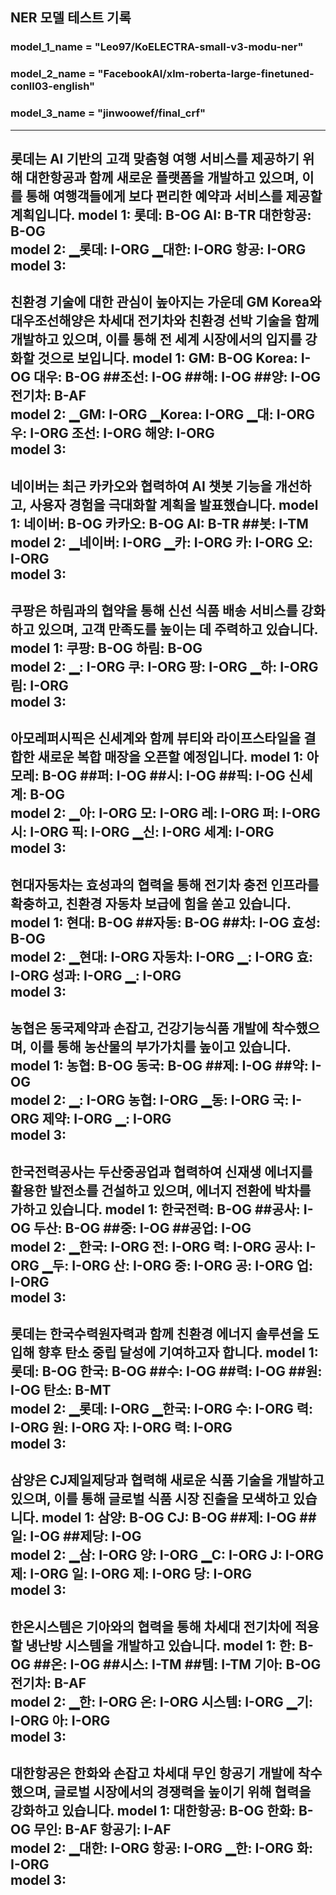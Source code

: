 
NER 모델 테스트 기록
---
### model_1_name = "Leo97/KoELECTRA-small-v3-modu-ner"

### model_2_name  = "FacebookAI/xlm-roberta-large-finetuned-conll03-english"

### model_3_name  = "jinwoowef/final_crf"

-----------------------------------
롯데는 AI 기반의 고객 맞춤형 여행 서비스를 제공하기 위해 대한항공과 함께 새로운 플랫폼을 개발하고 있으며, 이를 통해 여행객들에게 보다 편리한 예약과 서비스를 제공할 계획입니다.
model 1: 롯데: B-OG  AI: B-TR  대한항공: B-OG  
model 2: ▁롯데: I-ORG  ▁대한: I-ORG  항공: I-ORG  
model 3: 
-----------------------------------
친환경 기술에 대한 관심이 높아지는 가운데 GM Korea와 대우조선해양은 차세대 전기차와 친환경 선박 기술을 함께 개발하고 있으며, 이를 통해 전 세계 시장에서의 입지를 강화할 것으로 보입니다.
model 1: GM: B-OG  Korea: I-OG  대우: B-OG  ##조선: I-OG  ##해: I-OG  ##양: I-OG  전기차: B-AF  
model 2: ▁GM: I-ORG  ▁Korea: I-ORG  ▁대: I-ORG  우: I-ORG  조선: I-ORG  해양: I-ORG  
model 3: 
-----------------------------------
네이버는 최근 카카오와 협력하여 AI 챗봇 기능을 개선하고, 사용자 경험을 극대화할 계획을 발표했습니다.
model 1: 네이버: B-OG  카카오: B-OG  AI: B-TR  ##봇: I-TM  
model 2: ▁네이버: I-ORG  ▁카: I-ORG  카: I-ORG  오: I-ORG  
model 3: 
-----------------------------------
쿠팡은 하림과의 협약을 통해 신선 식품 배송 서비스를 강화하고 있으며, 고객 만족도를 높이는 데 주력하고 있습니다.
model 1: 쿠팡: B-OG  하림: B-OG  
model 2: ▁: I-ORG  쿠: I-ORG  팡: I-ORG  ▁하: I-ORG  림: I-ORG  
model 3: 
-----------------------------------
아모레퍼시픽은 신세계와 함께 뷰티와 라이프스타일을 결합한 새로운 복합 매장을 오픈할 예정입니다.
model 1: 아모레: B-OG  ##퍼: I-OG  ##시: I-OG  ##픽: I-OG  신세계: B-OG  
model 2: ▁아: I-ORG  모: I-ORG  레: I-ORG  퍼: I-ORG  시: I-ORG  픽: I-ORG  ▁신: I-ORG  세계: I-ORG  
model 3: 
-----------------------------------
현대자동차는 효성과의 협력을 통해 전기차 충전 인프라를 확충하고, 친환경 자동차 보급에 힘을 쏟고 있습니다.
model 1: 현대: B-OG  ##자동: B-OG  ##차: I-OG  효성: B-OG  
model 2: ▁현대: I-ORG  자동차: I-ORG  ▁: I-ORG  효: I-ORG  성과: I-ORG  ▁: I-ORG  
model 3: 
-----------------------------------
농협은 동국제약과 손잡고, 건강기능식품 개발에 착수했으며, 이를 통해 농산물의 부가가치를 높이고 있습니다.
model 1: 농협: B-OG  동국: B-OG  ##제: I-OG  ##약: I-OG  
model 2: ▁: I-ORG  농협: I-ORG  ▁동: I-ORG  국: I-ORG  제약: I-ORG  ▁: I-ORG  
model 3: 
-----------------------------------
한국전력공사는 두산중공업과 협력하여 신재생 에너지를 활용한 발전소를 건설하고 있으며, 에너지 전환에 박차를 가하고 있습니다.
model 1: 한국전력: B-OG  ##공사: I-OG  두산: B-OG  ##중: I-OG  ##공업: I-OG  
model 2: ▁한국: I-ORG  전: I-ORG  력: I-ORG  공사: I-ORG  ▁두: I-ORG  산: I-ORG  중: I-ORG  공: I-ORG  업: I-ORG  
model 3: 
-----------------------------------
롯데는 한국수력원자력과 함께 친환경 에너지 솔루션을 도입해 향후 탄소 중립 달성에 기여하고자 합니다.
model 1: 롯데: B-OG  한국: B-OG  ##수: I-OG  ##력: I-OG  ##원: I-OG  탄소: B-MT  
model 2: ▁롯데: I-ORG  ▁한국: I-ORG  수: I-ORG  력: I-ORG  원: I-ORG  자: I-ORG  력: I-ORG  
model 3: 
-----------------------------------
삼양은 CJ제일제당과 협력해 새로운 식품 기술을 개발하고 있으며, 이를 통해 글로벌 식품 시장 진출을 모색하고 있습니다.
model 1: 삼양: B-OG  CJ: B-OG  ##제: I-OG  ##일: I-OG  ##제당: I-OG  
model 2: ▁삼: I-ORG  양: I-ORG  ▁C: I-ORG  J: I-ORG  제: I-ORG  일: I-ORG  제: I-ORG  당: I-ORG  
model 3: 
-----------------------------------
한온시스템은 기아와의 협력을 통해 차세대 전기차에 적용할 냉난방 시스템을 개발하고 있습니다.
model 1: 한: B-OG  ##온: I-OG  ##시스: I-TM  ##템: I-TM  기아: B-OG  전기차: B-AF  
model 2: ▁한: I-ORG  온: I-ORG  시스템: I-ORG  ▁기: I-ORG  아: I-ORG  
model 3: 
-----------------------------------
대한항공은 한화와 손잡고 차세대 무인 항공기 개발에 착수했으며, 글로벌 시장에서의 경쟁력을 높이기 위해 협력을 강화하고 있습니다.
model 1: 대한항공: B-OG  한화: B-OG  무인: B-AF  항공기: I-AF  
model 2: ▁대한: I-ORG  항공: I-ORG  ▁한: I-ORG  화: I-ORG  
model 3: 
-----------------------------------

